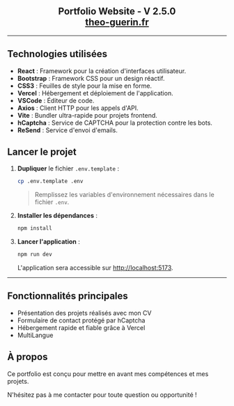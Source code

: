 <h2 align="center">
  Portfolio Website - V 2.5.0<br/>
  <a href="https://theo-guerin.fr/" target="_blank">theo-guerin.fr</a>
</h2>

---

## Technologies utilisées

- **React** : Framework pour la création d'interfaces utilisateur.
- **Bootstrap** : Framework CSS pour un design réactif.
- **CSS3** : Feuilles de style pour la mise en forme.
- **Vercel** : Hébergement et déploiement de l'application.
- **VSCode** : Éditeur de code.
- **Axios** : Client HTTP pour les appels d'API.
- **Vite** : Bundler ultra-rapide pour projets frontend.
- **hCaptcha** : Service de CAPTCHA pour la protection contre les bots.
- **ReSend** : Service d'envoi d'emails.

## Lancer le projet

1. **Dupliquer** le fichier `.env.template` :

    ```bash
    cp .env.template .env
    ```

    > Remplissez les variables d'environnement nécessaires dans le fichier `.env`.

2. **Installer les dépendances** :

    ```bash
    npm install
    ```

3. **Lancer l'application** :

    ```bash
    npm run dev
    ```

    L'application sera accessible sur [http://localhost:5173](http://localhost:5173).

---

## Fonctionnalités principales

- Présentation des projets réalisés avec mon CV
- Formulaire de contact protégé par hCaptcha
- Hébergement rapide et fiable grâce à Vercel
- MultiLangue

## À propos

Ce portfolio est conçu pour mettre en avant mes compétences et mes projets. 

N'hésitez pas à me contacter pour toute question ou opportunité !
